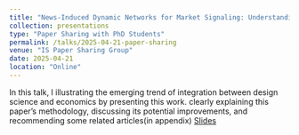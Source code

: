 ```yaml
---
title: "News-Induced Dynamic Networks for Market Signaling: Understanding the Impact of News on Firm Equity Value"
collection: presentations
type: "Paper Sharing with PhD Students"
permalink: /talks/2025-04-21-paper-sharing
venue: "IS Paper Sharing Group"
date: 2025-04-21
location: "Online"
---
```

In this talk, I illustrating the emerging trend of integration between design science and economics by presenting this work. clearly explaining this paper’s methodology, discussing its potential improvements, and recommending some related articles(in appendix)
[Slides](https://zeshentian.github.io/files/talk.pptx)

